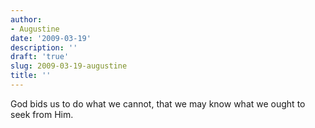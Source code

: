 ```yaml
---
author:
- Augustine
date: '2009-03-19'
description: ''
draft: 'true'
slug: 2009-03-19-augustine
title: ''
---
```

God bids us to do what we cannot, that we may know what we ought to seek from Him.



